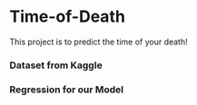 # Time-of-Death

This project is to predict the time of your death!

### Dataset from Kaggle

### Regression for our Model

###

